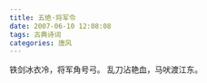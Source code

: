 ```yaml
---
title: 五绝·将军令
date: 2007-06-10 12:08:08
tags: 古典诗词
categories: 唐风
---
```

铁剑冰衣冷，将军角号弓。
乱刀沾艳血，马吠渡江东。
